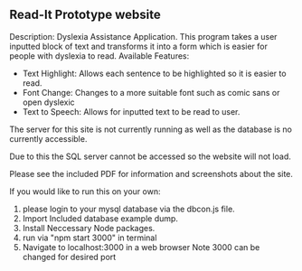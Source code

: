 ## Read-It Prototype website

Description:
Dyslexia Assistance Application. This program takes a user
inputted block of text and transforms it into a form which is easier
for people with dyslexia to read.
Available Features:
- Text Highlight: Allows each sentence to be highlighted so it is easier to read.
- Font Change: Changes to a more suitable font such as comic sans or open dyslexic
- Text to Speech: Allows for inputted text to be read to user.



The server for this site is not currently running as well as the database is no currently accessible.

Due to this the SQL server cannot be accessed so the website will not load.

Please see the included PDF for information and screenshots about the site.

If you would like to run this on your own:

1) please login to your mysql database via the dbcon.js file.
2) Import Included database example dump.
3) Install Neccessary Node packages.
4) run via "npm start 3000" in terminal
5) Navigate to localhost:3000 in a web browser
Note 3000 can be changed for desired port


